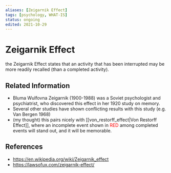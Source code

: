 ```yaml
---
aliases: [Zeigarnik Effect]
tags: [psychology, WHAT-IS]
status: ongoing
edited: 2021-10-29
---
```


# Zeigarnik Effect
the Zeigarnik Effect states that an activity that has been interrupted may be more readily recalled (than a completed activity).

## Related Information
- Bluma Wulfovna Zeigarnik (1900-1988) was a Soviet psychologist and psychiatrist, who discovered this effect in her 1920 study on memory.
- Several other studies have shown conflicting results with this study (e.g. Van Bergen 1968)
- (my thought) this pairs nicely with [[von_restorff_effect|Von Restorff Effect]], where an incomplete event shown in <span style="color:red;">RED</span> among completed events will stand out, and it will be memorable.

## References
- https://en.wikipedia.org/wiki/Zeigarnik_effect
- https://lawsofux.com/zeigarnik-effect/